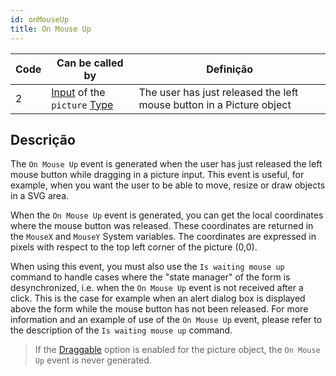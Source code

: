 ```yaml
---
id: onMouseUp
title: On Mouse Up
---
```


| Code | Can be called by                                                                                      | Definição                                                            |
| ---- | ----------------------------------------------------------------------------------------------------- | -------------------------------------------------------------------- |
| 2    | [Input](FormObjects/input_overview.md) of the `picture` [Type](FormObjects/properties_Object.md#type) | The user has just released the left mouse button in a Picture object |


## Descrição

The `On Mouse Up` event is generated when the user has just released the left mouse button while dragging in a picture input. This event is useful, for example, when you want the user to be able to move, resize or draw objects in a SVG area.

When the `On Mouse Up` event is generated, you can get the local coordinates where the mouse button was released. These coordinates are returned in the `MouseX` and `MouseY` System variables. The coordinates are expressed in pixels with respect to the top left corner of the picture (0,0).

When using this event, you must also use the `Is waiting mouse up` command to handle cases where the "state manager" of the form is desynchronized, i.e. when the `On Mouse Up` event is not received after a click. This is the case for example when an alert dialog box is displayed above the form while the mouse button has not been released. For more information and an example of use of the `On Mouse Up` event, please refer to the description of the `Is waiting mouse up` command.

> If the [Draggable](FormObjects/properties_Action.md#draggable) option is enabled for the picture object, the `On Mouse Up` event is never generated. 
